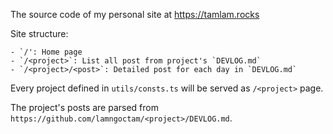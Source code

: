 The source code of my personal site at https://tamlam.rocks

Site structure:

```
- `/': Home page
- `/<project>`: List all post from project's `DEVLOG.md`
- `/<project>/<post>`: Detailed post for each day in `DEVLOG.md`
```

Every project defined in `utils/consts.ts` will be served as `/<project>` page.

The project's posts are parsed from `https://github.com/lamngoctam/<project>/DEVLOG.md`.
